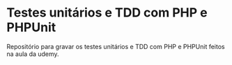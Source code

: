 # Testes unitários e TDD com PHP e PHPUnit

Repositório para gravar os testes unitários e TDD com PHP e PHPUnit feitos na aula da udemy.
